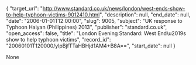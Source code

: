 {
  "target_url": "http://www.standard.co.uk/news/london/west-ends-show-to-help-typhoon-victims-9012410.html", 
  "description": null, 
  "end_date": null, 
  "date": "2006-01-01T12:00:00", 
  "slug": 9005, 
  "subject": "UK response to Typhoon Haiyan (Philippines) 2013", 
  "publisher": "standard.co.uk", 
  "open_access": false, 
  "title": "London Evening Standard: West End\u2019s show to help typhoon victims", 
  "record_id": "20060101T120000/ylpBjfTTaHBHjd1AM4+B8A==", 
  "start_date": null
}

None